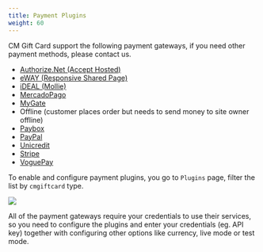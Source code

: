 ```yaml
---
title: Payment Plugins
weight: 60
---
```

CM Gift Card support the following payment gateways, if you need other payment methods, please contact us.

* [Authorize.Net (Accept Hosted)](https://authorize.net)
* [eWAY (Responsive Shared Page)](https://eway.com.au)
* [iDEAL (Mollie)](https://ideal.nl)
* [MercadoPago](https://mercadopago.com.ar)
* [MyGate](https://mygateglobal.com)
* Offline (customer places order but needs to send money to site owner offline)
* [Paybox](https://paybox.com)
* [PayPal](https://paypal.com)
* [Unicredit](https://unicredit.it)
* [Stripe](https://stripe.com/)
* [VoguePay](https://voguepay.com)

To enable and configure payment plugins, you go to `Plugins` page, filter the list by `cmgiftcard` type.

![](/images/payment_plugins_01.jpg)

All of the payment gateways require your credentials to use their services, so you need to configure the plugins and enter your credentials (eg. API key) together with configuring other options like currency, live mode or test mode.